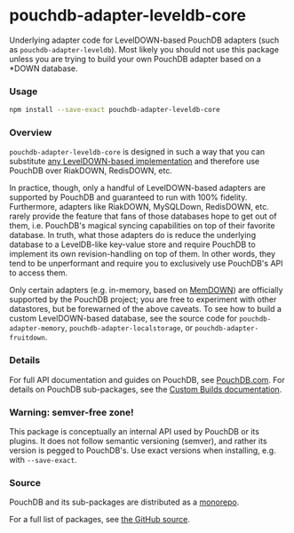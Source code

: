 # pouchdb-adapter-leveldb-core

Underlying adapter code for LevelDOWN-based PouchDB adapters (such as `pouchdb-adapter-leveldb`). Most likely you should not use this package unless you are trying to build your own PouchDB adapter based on a *DOWN database.

### Usage

```bash
npm install --save-exact pouchdb-adapter-leveldb-core
```

### Overview

`pouchdb-adapter-leveldb-core` is designed in such a way that you can substitute
[any LevelDOWN-based implementation](https://github.com/rvagg/node-levelup/wiki/Modules#storage-back-ends) and therefore
use PouchDB over RiakDOWN, RedisDOWN, etc.

In practice, though, only a handful of LevelDOWN-based adapters are supported by PouchDB and guaranteed to run with 100%
fidelity. Furthermore, adapters like RiakDOWN, MySQLDown, RedisDOWN, etc. rarely provide the feature that fans of those
databases hope to get out of them, i.e. PouchDB's magical syncing capabilities on top of their favorite database. In truth,
what those adapters do is reduce the underlying database to a LevelDB-like key-value store and require PouchDB to implement
its own revision-handling on top of them. In other words, they tend to be unperformant and require you to exclusively use
PouchDB's API to access them.

Only certain adapters (e.g. in-memory, based on [MemDOWN](http://github.com/level/memdown)) are officially supported by the
PouchDB project; you are free to experiment with other datastores, but be forewarned of the above caveats. To see how to
build a custom LevelDOWN-based database, see the source code for `pouchdb-adapter-memory`, `pouchdb-adapter-localstorage`, or
`pouchdb-adapter-fruitdown`.

### Details

For full API documentation and guides on PouchDB, see [PouchDB.com](http://pouchdb.com/). For details on PouchDB sub-packages, see the [Custom Builds documentation](http://pouchdb.com/custom.html).

### Warning: semver-free zone!

This package is conceptually an internal API used by PouchDB or its plugins. It does not follow semantic versioning (semver), and rather its version is pegged to PouchDB's. Use exact versions when installing, e.g. with `--save-exact`.

### Source

PouchDB and its sub-packages are distributed as a [monorepo](https://github.com/babel/babel/blob/master/doc/design/monorepo.md).

For a full list of packages, see [the GitHub source](https://github.com/pouchdb/pouchdb/tree/master/packages).


